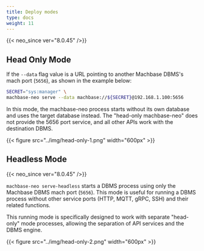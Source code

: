 ```yaml
---
title: Deploy modes
type: docs
weight: 11
---
```


{{< neo_since ver="8.0.45" />}}

## Head Only Mode

If the `--data` flag value is a URL pointing to another Machbase DBMS's mach port (`5656`), as shown in the example below:

```sh
SECRET="sys:manager" \
machbase-neo serve --data machbase://${SECRET}@192.168.1.100:5656
```

In this mode, the machbase-neo process starts without its own database and uses the target database instead. 
The "head-only machbase-neo" does not provide the 5656 port service, and all other APIs work with the destination DBMS.

{{< figure src="../img/head-only-1.png" width="600px" >}}


## Headless Mode

{{< neo_since ver="8.0.45" />}}

`machbase-neo serve-headless` starts a DBMS process using only the Machbase DBMS mach port (`5656`). This mode is useful for running a DBMS process without other service ports (HTTP, MQTT, gRPC, SSH) and their related functions.

This running mode is specifically designed to work with separate "head-only" mode processes,
allowing the separation of API services and the DBMS engine.

{{< figure src="../img/head-only-2.png" width="600px" >}}

